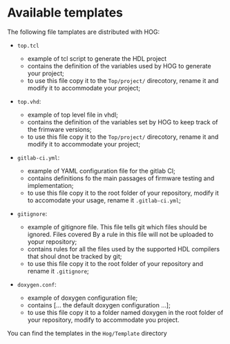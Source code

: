 # Available templates

The following file tamplates are distributed with HOG:

- `top.tcl`

	- example of tcl script to generate the HDL project
	- contains the definition of the variables used by HOG to generate your project;
	- to use this file copy it to the `Top/project/` direcotory, rename it and modify it to accommodate your project;

- `top.vhd`:

	- example of top level file in vhdl;
	- contains the definition of the variables set by HOG to keep track of the frimware versions;
	- to use this file copy it to the `Top/project/` direcotory, rename it and modify it to accommodate your project;

- `gitlab-ci.yml`:

	- example of YAML configuration file for the gitlab CI;
	- contains definitions fo the main passages of firmware testing and implementation;
	- to use this file copy it to the root folder of your repository, modify it to accomodate your usage, rename it `.gitlab-ci.yml`;

- `gitignore`:

	- example of gitignore file. This file tells git which files should be ignored. Files covered By a rule in this file will not be uploaded to yopur repository;
	- contains rules for all the files used by the supported HDL compilers that shoul dnot be tracked by git;
	- to use this file copy it to the root folder of your repository and rename it `.gitignore`;

- `doxygen.conf`:

	- example of doxygen configuration file;
	- contains [... the default doxygen configuration ...];
	- to use this file copy it to a folder named doxygen in the root folder of your repository, modify to accommodate you project.

You can find the templates in the `Hog/Template` directory
